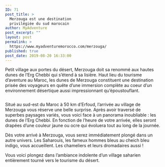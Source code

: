 ```yaml
---
ID: 71
post_title: >
  Merzouga est une destination
  privilégiée du sud marocain
author: MyAdventure
post_excerpt: ""
layout: post
permalink: >
  https://www.myadventuremorocco.com/merzouga/
published: true
post_date: 2019-08-20 16:33:00
---
```

Petit village aux portes du désert, Merzouga doit sa renommé aux hautes dunes de l’Erg Chebbi qui s’étend à sa lisière. Haut lieu du tourisme d’aventure au Maroc, les dunes de Merzouga constituent une destination prisée des voyageurs en quête d’une immersion complète au coeur d’un environnement désertique aussi impressionnant qu’époustouflant.

<!--more-->

<img class="alignnone size-medium wp-image-1297" src="http://www.myadventuremorocco.com/wordpress/wp-content/uploads/2015/07/Tizi_nTichka.jpg" alt="" width="full" height="auto" />

Situé au sud-est du Maroc à 50 km d’Erfoud, l’arrivée au village de Merzouga vous réserve une belle surprise. Après avoir traversé de superbes paysages variés, vous voici face à un panorama inoubliable : les dunes de l’Erg Chebbi. En fonction de l’heure de votre arrivée, elles seront drapées d’une couleur jaune ou ocre qui évoluera tout au long de la journée.

Dès votre arrivé à Merzouga, vous serez immédiatement plongé dans un autre univers. Les Saharouis, les fameux hommes bleus au cheich bleu indigo, vous accueillent. Les chameliers et leurs dromadaires aussi !

Vous voici plongez dans l’ambiance indolente d’un village saharien entièrement tourné vers le tourisme du désert.